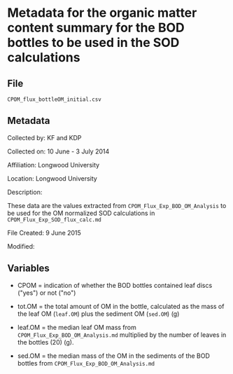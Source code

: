 # Metadata for the organic matter content summary for the BOD bottles to be used in the SOD calculations 

## File

`CPOM_flux_bottleOM_initial.csv`

## Metadata

Collected by: KF and KDP

Collected on: 10 June - 3 July 2014 

Affiliation: Longwood University

Location: Longwood University

Description:

These data are the values extracted from `CPOM_Flux_Exp_BOD_OM_Analysis` to be used for the OM normalized SOD calculations in `CPOM_Flux_Exp_SOD_flux_calc.md`
 
File Created: 9 June 2015

Modified: 

## Variables

* CPOM = indication of whether the BOD bottles contained leaf discs ("yes") or not ("no")

* tot.OM = the total amount of OM in the bottle, calculated as the mass of the leaf OM (`leaf.OM`) plus the sediment OM (`sed.OM`) (g)

* leaf.OM = the median leaf OM mass from `CPOM_Flux_Exp_BOD_OM_Analysis.md` multiplied by the number of leaves in the bottles (20) (g).

* sed.OM = the median mass of the OM in the sediments of the BOD bottles from `CPOM_Flux_Exp_BOD_OM_Analysis.md` 
